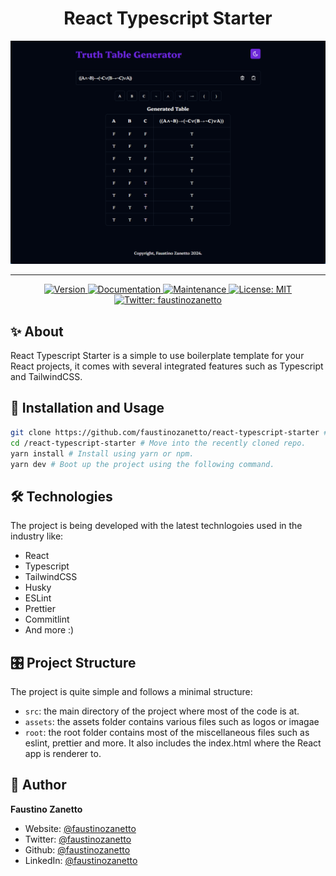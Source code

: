 <h1 align="center">React Typescript Starter</h1>

<div align="center">
  <img src="public/images/showcase.png" alt="Showcase" />
  <hr/>
  <p>
    <a href="https://www.npmjs.com/package/react-typescript-starter" target="_blank">
      <img alt="Version" src="https://img.shields.io/npm/v/portfolio.svg">
    </a>
    <a href="https://github.com/faustinozanetto/react-typescript-starter#readme" target="_blank">
      <img alt="Documentation" src="https://img.shields.io/badge/documentation-yes-brightgreen.svg" />
    </a>
    <a href="https://github.com/faustinozanetto/react-typescript-starter/graphs/commit-activity" target="_blank">
      <img alt="Maintenance" src="https://img.shields.io/badge/Maintained%3F-yes-green.svg" />
    </a>
    <a href="https://github.com/faustinozanetto/react-typescript-starter/blob/master/LICENSE" target="_blank">
      <img alt="License: MIT" src="https://img.shields.io/github/license/faustinozanetto/react-typescript-starter" />
    </a>
    <a href="https://twitter.com/faustinozanetto" target="_blank">
      <img alt="Twitter: faustinozanetto" src="https://img.shields.io/twitter/follow/faustinozanetto.svg?style=social" />
    </a>
  </p>
</div>

## ✨ About

React Typescript Starter is a simple to use boilerplate template for your React projects, it comes with several integrated features such as Typescript and TailwindCSS.

## 🚀 Installation and Usage

```sh
git clone https://github.com/faustinozanetto/react-typescript-starter # First clone the repo in your folder of choice.
cd /react-typescript-starter # Move into the recently cloned repo.
yarn install # Install using yarn or npm.
yarn dev # Boot up the project using the following command.
```

## 🛠️ Technologies

The project is being developed with the latest technlogoies used in the industry like:

- React
- Typescript
- TailwindCSS
- Husky
- ESLint
- Prettier
- Commitlint
- And more :)

## 🎛️ Project Structure

The project is quite simple and follows a minimal structure:

- `src`: the main directory of the project where most of the code is at.
- `assets`: the assets folder contains various files such as logos or imagae
- `root`: the root folder contains most of the miscellaneous files such as eslint, prettier and more. It also includes the index.html where the React app is renderer to.

## 👤 Author

**Faustino Zanetto**

- Website: [@faustinozanetto](https://faustinozanetto.vercel.app)
- Twitter: [@faustinozanetto](https://twitter.com/faustinozanetto)
- Github: [@faustinozanetto](https://github.com/faustinozanetto)
- LinkedIn: [@faustinozanetto](https://linkedin.com/in/faustino-zanetto-4294a3213)